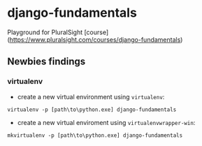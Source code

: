 # django-fundamentals

Playground for PluralSight [course] (https://www.pluralsight.com/courses/django-fundamentals)

## Newbies findings

### virtualenv

- create a new virtual environment using `virtualenv`:

`virtualenv -p [path\to\python.exe] django-fundamentals`

- create a new virtual enviroment using `virtualenvwrapper-win`:

`mkvirtualenv -p [path\to\python.exe] django-fundamentals`
